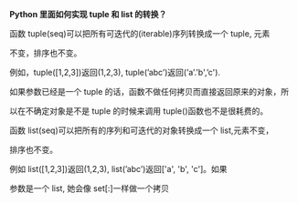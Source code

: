 **Python 里面如何实现 tuple 和 list 的转换？**

函数 tuple(seq)可以把所有可迭代的(iterable)序列转换成一个 tuple, 元素

不变，排序也不变。

例如，tuple([1,2,3])返回(1,2,3), tuple(’abc’)返回(’a’.’b',’c').

如果参数已经是一个 tuple 的话，函数不做任何拷贝而直接返回原来的对象，所

以在不确定对象是不是 tuple 的时候来调用 tuple()函数也不是很耗费的。

函数 list(seq)可以把所有的序列和可迭代的对象转换成一个 list,元素不变，

排序也不变。

例如 list([1,2,3])返回(1,2,3), list(’abc’)返回['a', 'b', 'c']。如果

参数是一个 list, 她会像 set[:]一样做一个拷贝

